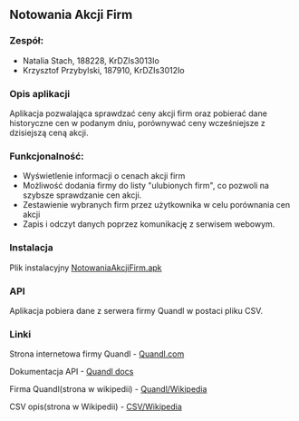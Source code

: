 ## Notowania Akcji Firm

### Zespół:

- Natalia Stach, 188228, KrDZIs3013Io
- Krzysztof Przybylski, 187910, KrDZIs3012Io

### Opis aplikacji

Aplikacja pozwalająca sprawdzać ceny akcji firm oraz pobierać dane historyczne cen w podanym dniu, porównywać ceny wcześniejsze z dzisiejszą ceną akcji.

### Funkcjonalność:

- Wyświetlenie informacji  o cenach akcji firm
- Możliwość dodania  firmy do listy "ulubionych firm", co pozwoli na szybsze sprawdzanie cen akcji. 
- Zestawienie wybranych firm przez użytkownika w celu porównania cen akcji
- Zapis i odczyt danych poprzez komunikację z serwisem webowym.

### Instalacja

Plik instalacyjny [NotowaniaAkcjiFirm.apk]

### API

Aplikacja pobiera dane z serwera firmy Quandl w postaci pliku CSV.

### Linki

Strona internetowa firmy Quandl - [Quandl.com]

Dokumentacja API - [Quandl docs]

Firma Quandl(strona w wikipedii) - [Quandl/Wikipedia]

CSV opis(strona w Wikipedii) - [CSV/Wikipedia]


[NotowaniaAkcjiFirm.apk]: <https://github.com/123dragon123/NotowaniaAkcjiFirm/releases/download/1.0/NotowaniaAkcjiFirm.apk>
[Quandl.com]: <https://www.quandl.com>
[Quandl docs]: <https://docs.quandl.com/docs/>
[Quandl/Wikipedia]: <https://en.wikipedia.org/wiki/Quandl>
[CSV/Wikipedia]: <https://pl.wikipedia.org/wiki/CSV_(format_pliku)>
